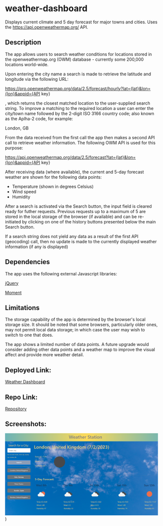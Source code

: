 # weather-dashboard
Displays current climate and 5 day forecast for major towns and cities. Uses the https://api.openweathermap.org/ API.

## Description
The app allows users to search weather conditions for locations stored in the openweathermap.org (OWM) database - currently some 200,000 locations world-wide.

Upon entering the city name a search is made to retrieve the latitude and longitude via the following URL:

https://pro.openweathermap.org/data/2.5/forecast/hourly?lat={lat}&lon={lon}&appid={API key}

, which returns the closest matched location to the user-supplied search string. To improve a matching to the required location a user can enter the city/town name followed by the 2-digit ISO 3166 country code; also known as the Aplha-2 code, for example:

London, GB

From the data received from the first call the app then makes a second API call to retrieve weather information. The following OWM API is used for this purpose:

https://api.openweathermap.org/data/2.5/forecast?lat={lat}&lon={lon}&appid={API key}

After receiving data (where available), the current and 5-day forecast weather are shown for the following data points:

- Temperature (shown in degrees Celsius)
- Wind speed
- Humidity

After a search is activated via the Search button, the input field is cleared ready for futher requests. Previous requests up to a maximum of 5 are stored in the local storage of the browser (if available) and can be re-initiated by clicking on one of the history buttons presented below the main Search button.

If a search string does not yield any data as a result of the first API (geocoding) call, then no update is made to the currently displayed weather information (if any is displayed)

## Dependencies
The app uses the following external Javascript libraries:

[jQuery](https://cdnjs.cloudflare.com/ajax/libs/jquery/3.2.1/jquery.min.js)

[Moment](https://cdnjs.cloudflare.com/ajax/libs/moment.js/2.24.0/moment.min.js)

## Limitations
The storage capability of the app is determined by the browser's local storage size. It should be noted that some browsers, particularly older ones, may not permit local data storage; in which case the user may wish to switch to one that does.

The app shows a limited number of data points. A future upgrade would consider adding other data points and a weather map to improve the visual affect and provide more weather detail.

## Deployed Link:

[Weather Dashboard](https://anthonycroft.github.io/weather-dashboard/)

## Repo Link:

[Repository](https://github.com/anthonycroft/weather-dashboard)

## Screenshots:

![Weather Dashboard Home Page](https://github.com/anthonycroft/weather-dashboard/blob/main/assets/images/weather-dashboard.png))
